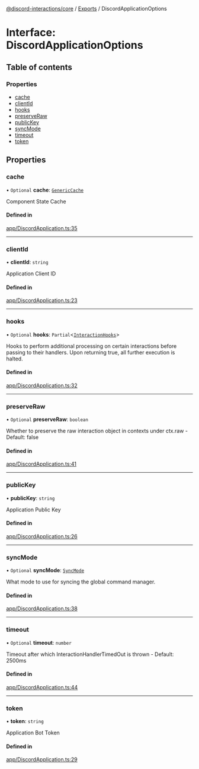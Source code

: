 [@discord-interactions/core](../README.md) / [Exports](../modules.md) / DiscordApplicationOptions

# Interface: DiscordApplicationOptions

## Table of contents

### Properties

- [cache](DiscordApplicationOptions.md#cache)
- [clientId](DiscordApplicationOptions.md#clientid)
- [hooks](DiscordApplicationOptions.md#hooks)
- [preserveRaw](DiscordApplicationOptions.md#preserveraw)
- [publicKey](DiscordApplicationOptions.md#publickey)
- [syncMode](DiscordApplicationOptions.md#syncmode)
- [timeout](DiscordApplicationOptions.md#timeout)
- [token](DiscordApplicationOptions.md#token)

## Properties

### cache

• `Optional` **cache**: [`GenericCache`](GenericCache.md)

Component State Cache

#### Defined in

[app/DiscordApplication.ts:35](https://github.com/ssMMiles/discord-interactions/blob/50693ee/packages/core/src/app/DiscordApplication.ts#L35)

___

### clientId

• **clientId**: `string`

Application Client ID

#### Defined in

[app/DiscordApplication.ts:23](https://github.com/ssMMiles/discord-interactions/blob/50693ee/packages/core/src/app/DiscordApplication.ts#L23)

___

### hooks

• `Optional` **hooks**: `Partial`<[`InteractionHooks`](../modules.md#interactionhooks)\>

Hooks to perform additional processing on certain interactions before passing to their handlers. Upon returning true, all further execution is halted.

#### Defined in

[app/DiscordApplication.ts:32](https://github.com/ssMMiles/discord-interactions/blob/50693ee/packages/core/src/app/DiscordApplication.ts#L32)

___

### preserveRaw

• `Optional` **preserveRaw**: `boolean`

Whether to preserve the raw interaction object in contexts under ctx.raw - Default: false

#### Defined in

[app/DiscordApplication.ts:41](https://github.com/ssMMiles/discord-interactions/blob/50693ee/packages/core/src/app/DiscordApplication.ts#L41)

___

### publicKey

• **publicKey**: `string`

Application Public Key

#### Defined in

[app/DiscordApplication.ts:26](https://github.com/ssMMiles/discord-interactions/blob/50693ee/packages/core/src/app/DiscordApplication.ts#L26)

___

### syncMode

• `Optional` **syncMode**: [`SyncMode`](../enums/SyncMode.md)

What mode to use for syncing the global command manager.

#### Defined in

[app/DiscordApplication.ts:38](https://github.com/ssMMiles/discord-interactions/blob/50693ee/packages/core/src/app/DiscordApplication.ts#L38)

___

### timeout

• `Optional` **timeout**: `number`

Timeout after which InteractionHandlerTimedOut is thrown - Default: 2500ms

#### Defined in

[app/DiscordApplication.ts:44](https://github.com/ssMMiles/discord-interactions/blob/50693ee/packages/core/src/app/DiscordApplication.ts#L44)

___

### token

• **token**: `string`

Application Bot Token

#### Defined in

[app/DiscordApplication.ts:29](https://github.com/ssMMiles/discord-interactions/blob/50693ee/packages/core/src/app/DiscordApplication.ts#L29)
